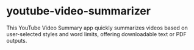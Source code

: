 # youtube-video-summarizer
This YouTube Video Summary app quickly summarizes videos based on user-selected styles and word limits, offering downloadable text or PDF outputs.
